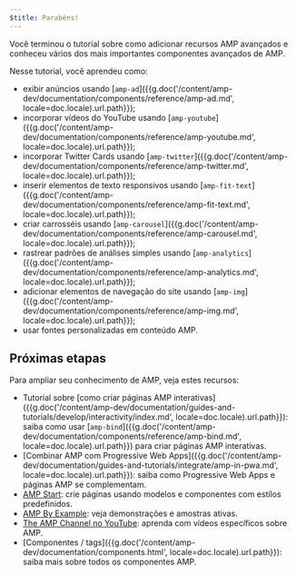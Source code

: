 ```yaml
---
$title: Parabéns!
---
```


Você terminou o tutorial sobre como adicionar recursos AMP avançados e conheceu vários dos mais importantes componentes avançados de AMP.

Nesse tutorial, você aprendeu como:

- exibir anúncios usando [`amp-ad`]({{g.doc('/content/amp-dev/documentation/components/reference/amp-ad.md', locale=doc.locale).url.path}});
- incorporar vídeos do YouTube usando [`amp-youtube`]({{g.doc('/content/amp-dev/documentation/components/reference/amp-youtube.md', locale=doc.locale).url.path}});
- incorporar Twitter Cards usando [`amp-twitter`]({{g.doc('/content/amp-dev/documentation/components/reference/amp-twitter.md', locale=doc.locale).url.path}});
- inserir elementos de texto responsivos usando [`amp-fit-text`]({{g.doc('/content/amp-dev/documentation/components/reference/amp-fit-text.md', locale=doc.locale).url.path}});
- criar carrosséis usando [`amp-carousel`]({{g.doc('/content/amp-dev/documentation/components/reference/amp-carousel.md', locale=doc.locale).url.path}});
- rastrear padrões de análises simples usando [`amp-analytics`]({{g.doc('/content/amp-dev/documentation/components/reference/amp-analytics.md', locale=doc.locale).url.path}});
- adicionar elementos de navegação do site usando [`amp-img`]({{g.doc('/content/amp-dev/documentation/components/reference/amp-img.md', locale=doc.locale).url.path}});
- usar fontes personalizadas em conteúdo AMP.

## Próximas etapas

Para ampliar seu conhecimento de AMP, veja estes recursos:

- Tutorial sobre [como criar páginas AMP interativas]({{g.doc('/content/amp-dev/documentation/guides-and-tutorials/develop/interactivity/index.md', locale=doc.locale).url.path}}): saiba como usar [`amp-bind`]({{g.doc('/content/amp-dev/documentation/components/reference/amp-bind.md', locale=doc.locale).url.path}}) para criar páginas AMP interativas.
- [Combinar AMP com Progressive Web Apps]({{g.doc('/content/amp-dev/documentation/guides-and-tutorials/integrate/amp-in-pwa.md', locale=doc.locale).url.path}}): saiba como Progressive Web Apps e páginas AMP se complementam.
- [AMP Start](https://www.ampstart.com/): crie páginas usando modelos e componentes com estilos predefinidos.
- [AMP By Example](https://ampbyexample.com/): veja demonstrações e amostras ativas.
- [The AMP Channel no YouTube](https://www.youtube.com/channel/UCXPBsjgKKG2HqsKBhWA4uQw): aprenda com vídeos específicos sobre AMP.
- [Componentes / tags]({{g.doc('/content/amp-dev/documentation/components.html', locale=doc.locale).url.path}}): saiba mais sobre todos os componentes AMP.
